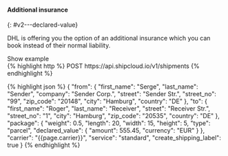 #### Additional insurance
{: #v2---declared-value}

DHL is offering you the option of an additional insurance which you can book instead of their normal
liability. 

<a class="btn btn-primary" type="button" data-toggle="collapse" data-target="#{{include.carrier_interface}}_declared_value_togglebox_collapsable" aria-expanded="false" aria-controls="collapseExample">
  Show example
</a>

<div id="{{include.carrier_interface}}_declared_value_togglebox_collapsable" class="panel-collapse collapse">
<div class="well">
{% highlight http %}
POST https://api.shipcloud.io/v1/shipments
{% endhighlight %}

{% highlight json %}
{
  "from": {
    "first_name": "Serge",
    "last_name": "Sender",
    "company": "Sender Corp.",
    "street": "Sender Str.",
    "street_no": "99",
    "zip_code": "20148",
    "city": "Hamburg",
    "country": "DE"
  },
  "to": {
    "first_name": "Roger",
    "last_name": "Receiver",
    "street": "Receiver Str.",
    "street_no": "1",
    "city": "Hamburg",
    "zip_code": "20535",
    "country": "DE"
  },
  "package": {
    "weight": 0.5,
    "length": 20,
    "width": 15,
    "height": 5,
    "type": "parcel",
    "declared_value": {
       "amount": 555.45,
       "currency": "EUR"
    }
  },
  "carrier": "{{page.carrier}}",
  "service": "standard",
  "create_shipping_label": true
}
{% endhighlight %}
</div>
</div>
